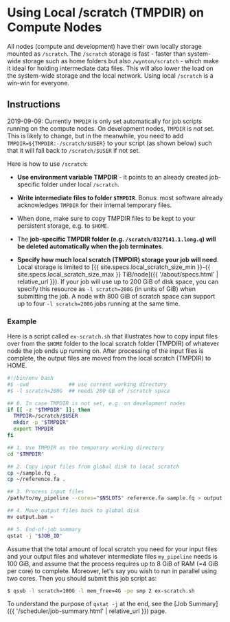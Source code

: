 # Using Local /scratch (TMPDIR) on Compute Nodes

All nodes (compute and development) have their own locally storage mounted as `/scratch`.  The `/scratch` storage is fast - faster than system-wide storage such as home folders but also `/wynton/scratch` - which make it ideal for holding intermediate data files.  This will also lower the load on the system-wide storage and the local network.  Using local `/scratch` is a win-win for everyone.

## Instructions

<div class="alert alert-warning" role="alert">
2019-09-09: Currently <code>TMPDIR</code> is only set automatically for job scripts running on the compute nodes.  On development nodes, <code>TMPDIR</code> is <em>not</em> set.  This is likely to change, but in the meanwhile, you need to add <code>TMPDIR=${TMPDIR:-/scratch/$USER}</code> to your script (as shown below) such that it will fall back to <code>/scratch/$USER</code> if not set.
</div>

Here is how to use `/scratch`:

* **Use environment variable TMPDIR** - it points to an already created job-specific folder under local `/scratch`.

* **Write intermediate files to folder `$TMPDIR`**.  Bonus: most software already acknowledges `TMPDIR` for their internal temporary files.

* When done, make sure to copy TMPDIR files to be kept to your persistent storage, e.g. to `$HOME`.

* The **job-specific TMPDIR folder (e.g. `/scratch/8327141.1.long.q`) will be deleted automatically when the job terminates**.

* **Specify how much local scratch (TMPDIR) storage your job will need**.  Local storage is limited to [{{ site.specs.local_scratch_size_min }}-{{ site.specs.local_scratch_size_max }} TiB/node]({{ '/about/specs.html' | relative_url }}).  If your job will use up to 200 GiB of disk space, you can specify this resource as `-l scratch=200G` (in units of GiB) when submitting the job.  A node with 800 GiB of scratch space can support up to four `-l scratch=200G` jobs running at the same time.


### Example

Here is a script called `ex-scratch.sh` that illustrates how to copy input files over from the `$HOME` folder to the local scratch folder (TMPDIR) of whatever node the job ends up running on.  After processing of the input files is complete, the output files are moved from the local scratch (TMPDIR) to HOME.

```sh
#!/bin/env bash
#$ -cwd             ## use current working directory
#$ -l scratch=200G  ## needs 200 GB of /scratch space

## 0. In case TMPDIR is not set, e.g. on development nodes
if [[ -z "$TMPDIR" ]]; then
  TMPDIR=/scratch/$USER
  mkdir -p "$TMPDIR"
  export TMPDIR
fi

## 1. Use TMPDIR as the temporary working directory
cd "$TMPDIR"

## 2. Copy input files from global disk to local scratch
cp ~/sample.fq .
cp ~/reference.fa .

## 3. Process input files
/path/to/my_pipeline --cores="$NSLOTS" reference.fa sample.fq > output.bam

## 4. Move output files back to global disk
mv output.bam ~

## 5. End-of-job summary
qstat -j "$JOB_ID"
```

Assume that the total amount of local scratch you need for your input files and your output files and whatever intermediate files `my_pipeline` needs is 100 GiB, and assume that the process requires up to 8 GiB of RAM (=4 GiB per core) to complete.  Moreover, let's say you wish to run in parallel using two cores.  Then you should submit this job script as:
```sh
$ qsub -l scratch=100G -l mem_free=4G -pe smp 2 ex-scratch.sh
```


To understand the purpose of `qstat -j` at the end, see the [Job Summary]({{ '/scheduler/job-summary.html' | relative_url }}) page.
